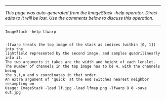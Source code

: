 
---

_This page was auto-generated from the ImageStack -help operator. Direct edits to it will be lost. Use the comments below to discuss this operation._

---

```
ImageStack -help lfwarp


-lfwarp treats the top image of the stack as indices (within [0, 1]) into the
lightfield represented by the second image, and samples quadrilinearly into it.
The two arguments it takes are the width and height of each lenslet.
The number of channels in the top image has to be 4, with the channels being
the s,t,u and v coordinates in that order.
An extra argument of 'quick' at the end switches nearest neighbor resampling on
Usage: ImageStack -load lf.jpg -load lfmap.png -lfwarp 8 8 -save out.jpg

```